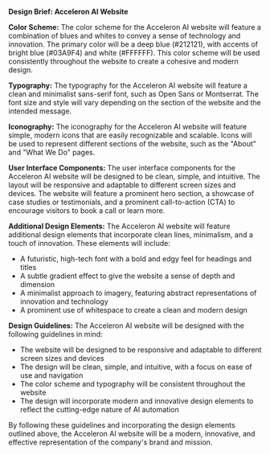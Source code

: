 **Design Brief: Acceleron AI Website**

**Color Scheme:**
The color scheme for the Acceleron AI website will feature a combination of blues and whites to convey a sense of technology and innovation. The primary color will be a deep blue (#212121), with accents of bright blue (#03A9F4) and white (#FFFFFF). This color scheme will be used consistently throughout the website to create a cohesive and modern design.

**Typography:**
The typography for the Acceleron AI website will feature a clean and minimalist sans-serif font, such as Open Sans or Montserrat. The font size and style will vary depending on the section of the website and the intended message.

**Iconography:**
The iconography for the Acceleron AI website will feature simple, modern icons that are easily recognizable and scalable. Icons will be used to represent different sections of the website, such as the "About" and "What We Do" pages.

**User Interface Components:**
The user interface components for the Acceleron AI website will be designed to be clean, simple, and intuitive. The layout will be responsive and adaptable to different screen sizes and devices. The website will feature a prominent hero section, a showcase of case studies or testimonials, and a prominent call-to-action (CTA) to encourage visitors to book a call or learn more.

**Additional Design Elements:**
The Acceleron AI website will feature additional design elements that incorporate clean lines, minimalism, and a touch of innovation. These elements will include:

* A futuristic, high-tech font with a bold and edgy feel for headings and titles
* A subtle gradient effect to give the website a sense of depth and dimension
* A minimalist approach to imagery, featuring abstract representations of innovation and technology
* A prominent use of whitespace to create a clean and modern design

**Design Guidelines:**
The Acceleron AI website will be designed with the following guidelines in mind:

* The website will be designed to be responsive and adaptable to different screen sizes and devices
* The design will be clean, simple, and intuitive, with a focus on ease of use and navigation
* The color scheme and typography will be consistent throughout the website
* The design will incorporate modern and innovative design elements to reflect the cutting-edge nature of AI automation

By following these guidelines and incorporating the design elements outlined above, the Acceleron AI website will be a modern, innovative, and effective representation of the company's brand and mission.